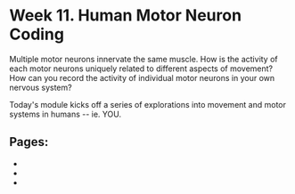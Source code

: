 # Week 11. Human Motor Neuron Coding 

Multiple motor neurons innervate the same muscle. How is the activity of each motor neurons uniquely related to different aspects of movement? How can you record the activity of individual motor neurons in your own nervous system?

Today's module kicks off a series of explorations into movement and motor systems in humans -- ie. YOU. 

## Pages:
- [](../week-11/Lab-Manual.md)
- [](../week-11/Human-Motor-Neuron-Coding.ipynb)
- [](../week-11/Human-Motor-Neuron-Coding_Responses.ipynb)

